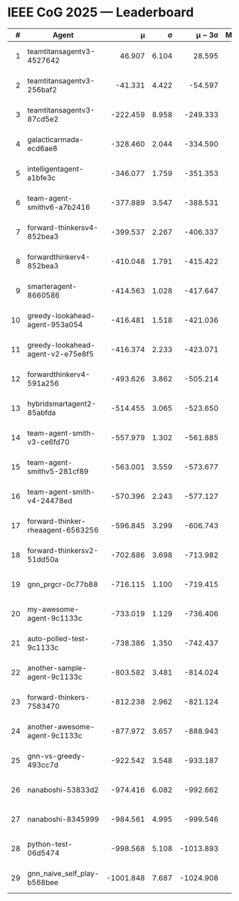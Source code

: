 # IEEE CoG 2025 — Leaderboard

| # | Agent | μ | σ | μ − 3σ | Matches | Updated |
|---:|---|---:|---:|---:|---:|---|
| 1 | teamtitansagentv3-4527642 | 46.907 | 6.104 | 28.595 | 21590 | 2025-08-25 09:05 |
| 2 | teamtitansagentv3-256baf2 | -41.331 | 4.422 | -54.597 | 21916 | 2025-08-25 09:05 |
| 3 | teamtitansagentv3-87cd5e2 | -222.459 | 8.958 | -249.333 | 22326 | 2025-08-25 09:05 |
| 4 | galacticarmada-ecd6ae8 | -328.460 | 2.044 | -334.590 | 20040 | 2025-08-25 09:05 |
| 5 | intelligentagent-a1bfe3c | -346.077 | 1.759 | -351.353 | 18379 | 2025-08-25 09:05 |
| 6 | team-agent-smithv6-a7b2416 | -377.889 | 3.547 | -388.531 | 21400 | 2025-08-25 09:05 |
| 7 | forward-thinkersv4-852bea3 | -399.537 | 2.267 | -406.337 | 17607 | 2025-08-25 09:05 |
| 8 | forwardthinkerv4-852bea3 | -410.048 | 1.791 | -415.422 | 18362 | 2025-08-25 09:05 |
| 9 | smarteragent-8660586 | -414.563 | 1.028 | -417.647 | 18262 | 2025-08-25 09:05 |
| 10 | greedy-lookahead-agent-953a054 | -416.481 | 1.518 | -421.036 | 19802 | 2025-08-25 09:05 |
| 11 | greedy-lookahead-agent-v2-e75e8f5 | -416.374 | 2.233 | -423.071 | 22082 | 2025-08-25 09:05 |
| 12 | forwardthinkerv4-591a256 | -493.626 | 3.862 | -505.214 | 17804 | 2025-08-25 09:05 |
| 13 | hybridsmartagent2-85abfda | -514.455 | 3.065 | -523.650 | 18072 | 2025-08-25 09:05 |
| 14 | team-agent-smith-v3-ce6fd70 | -557.979 | 1.302 | -561.885 | 22236 | 2025-08-25 09:05 |
| 15 | team-agent-smithv5-281cf89 | -563.001 | 3.559 | -573.677 | 20740 | 2025-08-25 09:05 |
| 16 | team-agent-smith-v4-24478ed | -570.396 | 2.243 | -577.127 | 21516 | 2025-08-25 09:05 |
| 17 | forward-thinker-rheaagent-6563256 | -596.845 | 3.299 | -606.743 | 19988 | 2025-08-25 09:05 |
| 18 | forward-thinkersv2-51dd50a | -702.886 | 3.698 | -713.982 | 20808 | 2025-08-25 09:05 |
| 19 | gnn_prgcr-0c77b88 | -716.115 | 1.100 | -719.415 | 18840 | 2025-08-25 09:05 |
| 20 | my-awesome-agent-9c1133c | -733.019 | 1.129 | -736.406 | 21820 | 2025-08-25 09:05 |
| 21 | auto-polled-test-9c1133c | -738.386 | 1.350 | -742.437 | 22220 | 2025-08-25 09:05 |
| 22 | another-sample-agent-9c1133c | -803.582 | 3.481 | -814.024 | 21720 | 2025-08-25 09:05 |
| 23 | forward-thinkers-7583470 | -812.238 | 2.962 | -821.124 | 19460 | 2025-08-25 09:05 |
| 24 | another-awesome-agent-9c1133c | -877.972 | 3.657 | -888.943 | 23300 | 2025-08-25 09:05 |
| 25 | gnn-vs-greedy-493cc7d | -922.542 | 3.548 | -933.187 | 16720 | 2025-08-25 09:05 |
| 26 | nanaboshi-53833d2 | -974.416 | 6.082 | -992.662 | 16780 | 2025-08-25 09:05 |
| 27 | nanaboshi-8345999 | -984.561 | 4.995 | -999.546 | 17590 | 2025-08-25 09:05 |
| 28 | python-test-06d5474 | -998.568 | 5.108 | -1013.893 | 17390 | 2025-08-25 09:05 |
| 29 | gnn_naive_self_play-b568bee | -1001.848 | 7.687 | -1024.908 | 17460 | 2025-08-25 09:05 |
